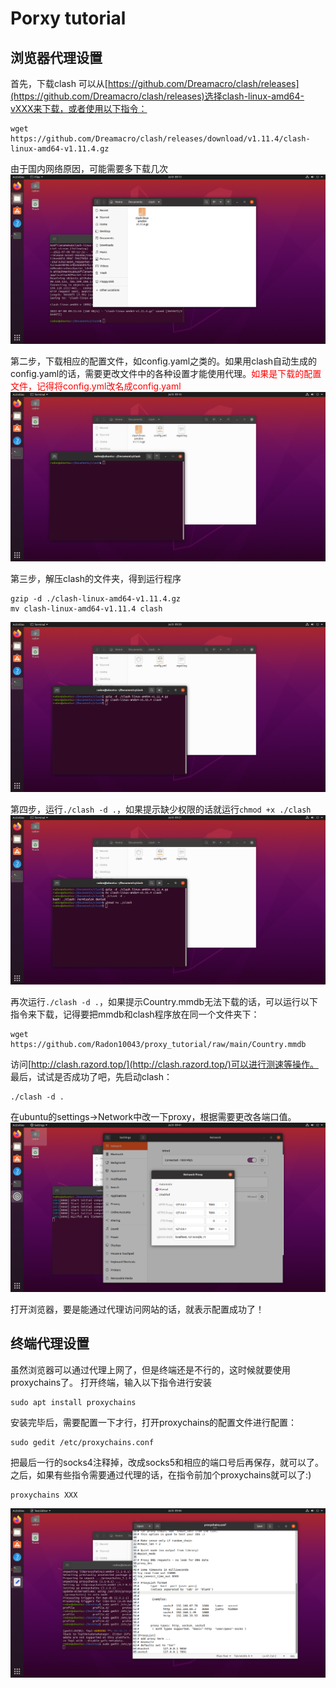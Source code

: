 # Porxy tutorial

## 浏览器代理设置
首先，下载clash
可以从[https://github.com/Dreamacro/clash/releases](https://github.com/Dreamacro/clash/releases)选择clash-linux-amd64-vXXX来下载，或者使用以下指令：
```
wget https://github.com/Dreamacro/clash/releases/download/v1.11.4/clash-linux-amd64-v1.11.4.gz
```
由于国内网络原因，可能需要多下载几次
![1](figs/1.png)

第二步，下载相应的配置文件，如config.yaml之类的。如果用clash自动生成的config.yaml的话，需要更改文件中的各种设置才能使用代理。<font color=red>如果是下载的配置文件，记得将config.yml改名成config.yaml</font>
![2](figs/2.png)

第三步，解压clash的文件夹，得到运行程序

```
gzip -d ./clash-linux-amd64-v1.11.4.gz
mv clash-linux-amd64-v1.11.4 clash
```
![3](figs/3.png)

第四步，运行`./clash -d .`，如果提示缺少权限的话就运行`chmod +x ./clash`
![4](figs/4.png)

再次运行`./clash -d .`，如果提示Country.mmdb无法下载的话，可以运行以下指令来下载，记得要把mmdb和clash程序放在同一个文件夹下：
```
wget https://github.com/Radon10043/proxy_tutorial/raw/main/Country.mmdb
```
访问[http://clash.razord.top/](http://clash.razord.top/)可以进行测速等操作。
最后，试试是否成功了吧，先启动clash：
```
./clash -d .
```
在ubuntu的settings->Network中改一下proxy，根据需要更改各端口值。
![5](figs/5.png)

打开浏览器，要是能通过代理访问网站的话，就表示配置成功了！

## 终端代理设置
虽然浏览器可以通过代理上网了，但是终端还是不行的，这时候就要使用proxychains了。
打开终端，输入以下指令进行安装
```
sudo apt install proxychains
```
安装完毕后，需要配置一下才行，打开proxychains的配置文件进行配置：
```
sudo gedit /etc/proxychains.conf
```
把最后一行的socks4注释掉，改成socks5和相应的端口号后再保存，就可以了。之后，如果有些指令需要通过代理的话，在指令前加个proxychains就可以了:)
```
proxychains XXX
```
![7](figs/7.png)